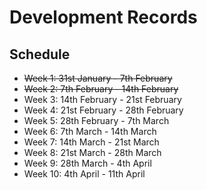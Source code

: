 # Development Records

## Schedule

* ~~Week 1: 31st January - 7th February~~
* ~~Week 2: 7th February - 14th February~~
* Week 3: 14th February - 21st February
* Week 4: 21st February - 28th February
* Week 5: 28th February - 7th March
* Week 6: 7th March - 14th March
* Week 7: 14th March - 21st March
* Week 8: 21st March - 28th March
* Week 9: 28th March - 4th April
* Week 10: 4th April - 11th April
